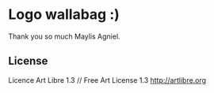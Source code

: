# Logo wallabag :)

Thank you so much Maylis Agniel.

## License

Licence Art Libre 1.3 // Free Art License 1.3 http://artlibre.org